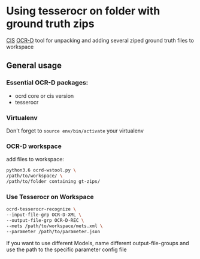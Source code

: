 
# Using tesserocr on folder with ground truth zips

[CIS](http://www.cis.lmu.de) [OCR-D](http://ocr-d.de) tool for unpacking and adding several ziped ground truth files to workspace

## General usage

### Essential OCR-D packages:
* ocrd core or cis version
* tesserocr

### Virtualenv
Don't forget to `source env/bin/activate` your virtualenv

### OCR-D workspace

add files to workspace:
```sh
python3.6 ocrd-wstool.py \
/path/to/workspace/ \
/path/to/folder containing gt-zips/
```

### Use Tesserocr on Workspace

```sh
ocrd-tesserocr-recognize \
--input-file-grp OCR-D-XML \
--output-file-grp OCR-D-REC \
--mets /path/to/workspace/mets.xml \
--parameter /path/to/parameter.json
```

If you want to use different Models, name different output-file-groups
and use the path to the specific parameter config file
